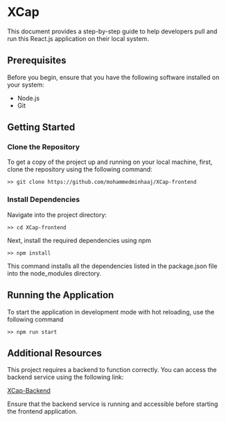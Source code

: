 # XCap

This document provides a step-by-step guide to help developers pull and run this React.js application on their local system.

## Prerequisites

Before you begin, ensure that you have the following software installed on your system:

- Node.js
- Git

## Getting Started

### Clone the Repository

To get a copy of the project up and running on your local machine, first, clone the repository using the following command:

` >> git clone https://github.com/mohammedminhaaj/XCap-frontend `

### Install Dependencies

Navigate into the project directory:

` >> cd XCap-frontend `

Next, install the required dependencies using npm

` >> npm install `

This command installs all the dependencies listed in the package.json file into the node_modules directory.

## Running the Application

To start the application in development mode with hot reloading, use the following command

` >> npm run start `

## Additional Resources

This project requires a backend to function correctly. You can access the backend service using the following link:

[XCap-Backend](https://github.com/mohammedminhaaj/XCap-backend)

Ensure that the backend service is running and accessible before starting the frontend application.



